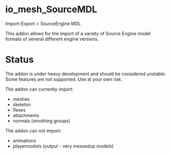 # io_mesh_SourceMDL
Import-Export > SourceEngine MDL

This addon allows for the import of a variety of Source Engine model formats of several different engine versions.

# Status

The addon is under heavy development and should be considered unstable. Some features are not supported. Use at your own risk.

The addon can currently import:
- meshes
- skeleton
- flexes
- attachments
- normals (smothing groups)

The addon can not import:

- animations<br />
- playermodels (output - very messedup models)
